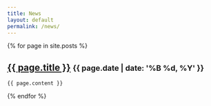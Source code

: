 ```yaml
---
title: News
layout: default
permalink: /news/
---
```


  {% for page in site.posts %}
  <article>
    <h2>
      <a href="{{ page.url }}">{{ page.title }}</a>
      <small class="pull-right">{{ page.date | date: '%B %d, %Y' }}</small>
    </h2>

    {{ page.content }}
  </div>
  {% endfor %}
